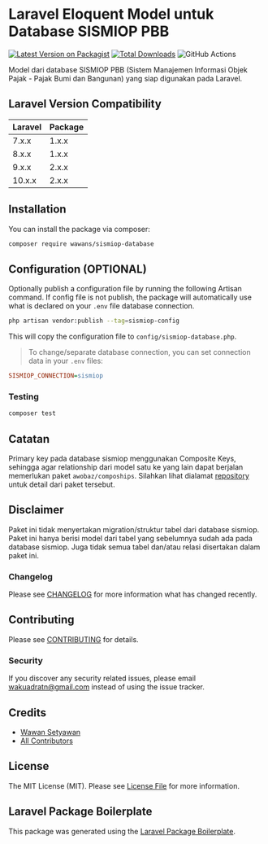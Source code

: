 # Laravel Eloquent Model untuk Database SISMIOP PBB

[![Latest Version on Packagist](https://img.shields.io/packagist/v/wawans/sismiop-database.svg?style=flat-square)](https://packagist.org/packages/wawans/sismiop-database)
[![Total Downloads](https://img.shields.io/packagist/dt/wawans/sismiop-database.svg?style=flat-square)](https://packagist.org/packages/wawans/sismiop-database)
![GitHub Actions](https://github.com/wawans/sismiop-database/actions/workflows/main.yml/badge.svg)

Model dari database SISMIOP PBB (Sistem Manajemen Informasi Objek Pajak - Pajak Bumi dan Bangunan) yang siap digunakan pada Laravel. 

## Laravel Version Compatibility

 Laravel  | Package
:---------|:----------
 7.x.x    | 1.x.x
 8.x.x    | 1.x.x
 9.x.x    | 2.x.x
 10.x.x   | 2.x.x


## Installation

You can install the package via composer:

```bash
composer require wawans/sismiop-database
```

## Configuration (OPTIONAL)

Optionally publish a configuration file by running the following Artisan command.
If config file is not publish, the package will automatically use what is declared on your `.env` file database connection.

```bash
php artisan vendor:publish --tag=sismiop-config
```

This will copy the configuration file to `config/sismiop-database.php`.

> To change/separate database connection, you can set connection data in your `.env` files:

 ```ini
SISMIOP_CONNECTION=sismiop
```

### Testing

```bash
composer test
```

## Catatan

Primary key pada database sismiop menggunakan Composite Keys, sehingga agar relationship dari model satu ke yang lain 
dapat berjalan memerlukan paket ```awobaz/compoships```. 
Silahkan lihat dialamat [repository](https://github.com/topclaudy/compoships) untuk detail dari paket tersebut.  


## Disclaimer

Paket ini tidak menyertakan migration/struktur tabel dari database sismiop. Paket ini hanya berisi model
dari tabel yang sebelumnya sudah ada pada database sismiop. Juga tidak semua tabel dan/atau relasi disertakan
dalam paket ini.

### Changelog

Please see [CHANGELOG](CHANGELOG.md) for more information what has changed recently.

## Contributing

Please see [CONTRIBUTING](CONTRIBUTING.md) for details.

### Security

If you discover any security related issues, please email wakuadratn@gmail.com instead of using the issue tracker.

## Credits

-   [Wawan Setyawan](https://github.com/wawans)
-   [All Contributors](../../contributors)

## License

The MIT License (MIT). Please see [License File](LICENSE.md) for more information.

## Laravel Package Boilerplate

This package was generated using the [Laravel Package Boilerplate](https://laravelpackageboilerplate.com).
